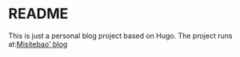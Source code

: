 # README

This is just a personal blog project based on Hugo. The project runs at:[Misitebao' blog](https://blog.misitebao.com)
